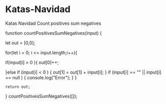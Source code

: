 # Katas-Navidad
Katas Navidad
Count positives sum negatives

function countPositivesSumNegatives(input) {

let out = [0,0];


for(let i = 0; i <= input.length;i++){

if(input[i] > 0 ){
 out[0]++;

}else if (input[i] < 0 ) {
  out[1] = out[1] + input[i];
} if (input[i] ==  "" || input[i] == null  ) {
  console.log("Error");
}
}


    return out;
}
countPositivesSumNegatives([]);
